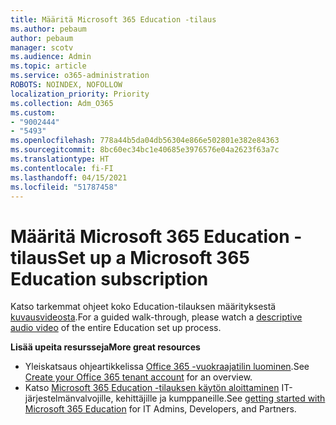```yaml
---
title: Määritä Microsoft 365 Education -tilaus
ms.author: pebaum
author: pebaum
manager: scotv
ms.audience: Admin
ms.topic: article
ms.service: o365-administration
ROBOTS: NOINDEX, NOFOLLOW
localization_priority: Priority
ms.collection: Adm_O365
ms.custom:
- "9002444"
- "5493"
ms.openlocfilehash: 778a44b5da04db56304e866e502801e382e84363
ms.sourcegitcommit: 8bc60ec34bc1e40685e3976576e04a2623f63a7c
ms.translationtype: HT
ms.contentlocale: fi-FI
ms.lasthandoff: 04/15/2021
ms.locfileid: "51787458"
---
```

# <a name="set-up-a-microsoft-365-education-subscription"></a><span data-ttu-id="87b19-102">Määritä Microsoft 365 Education -tilaus</span><span class="sxs-lookup"><span data-stu-id="87b19-102">Set up a Microsoft 365 Education subscription</span></span>

<span data-ttu-id="87b19-103">Katso tarkemmat ohjeet koko Education-tilauksen määrityksestä [kuvausvideosta](https://aka.ms/M365EduSetup).</span><span class="sxs-lookup"><span data-stu-id="87b19-103">For a guided walk-through, please watch a [descriptive audio video](https://aka.ms/M365EduSetup) of the entire Education set up process.</span></span>

<span data-ttu-id="87b19-104">**Lisää upeita resursseja**</span><span class="sxs-lookup"><span data-stu-id="87b19-104">**More great resources**</span></span>

- <span data-ttu-id="87b19-105">Yleiskatsaus ohjeartikkelissa [Office 365 -vuokraajatilin luominen](https://docs.microsoft.com/microsoft-365/education/deploy/create-your-office-365-tenant).</span><span class="sxs-lookup"><span data-stu-id="87b19-105">See [Create your Office 365 tenant account](https://docs.microsoft.com/microsoft-365/education/deploy/create-your-office-365-tenant) for an overview.</span></span>
- <span data-ttu-id="87b19-106">Katso [Microsoft 365 Education -tilauksen käytön aloittaminen](https://docs.microsoft.com/education/) IT-järjestelmänvalvojille, kehittäjille ja kumppaneille.</span><span class="sxs-lookup"><span data-stu-id="87b19-106">See [getting started with Microsoft 365 Education](https://docs.microsoft.com/education/) for IT Admins, Developers, and Partners.</span></span>
